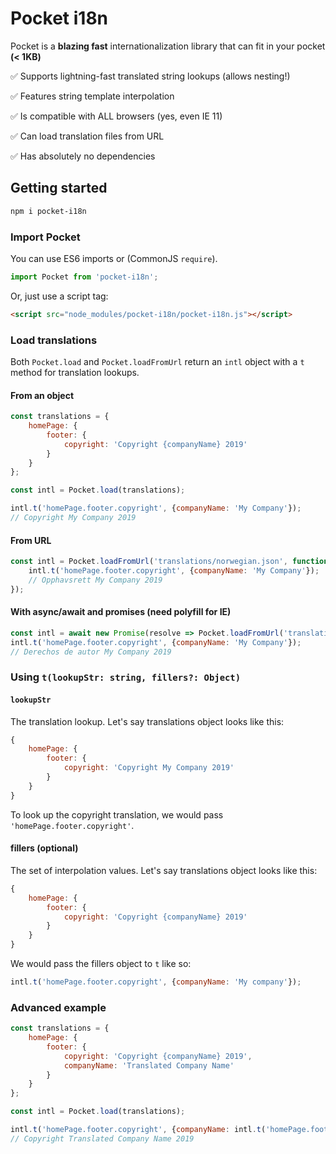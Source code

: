# Pocket i18n

Pocket is a **blazing fast** internationalization library that can fit in your pocket **(< 1KB)**

:white_check_mark: Supports lightning-fast translated string lookups (allows nesting!)

:white_check_mark: Features string template interpolation

:white_check_mark: Is compatible with ALL browsers (yes, even IE 11)

:white_check_mark: Can load translation files from URL

:white_check_mark: Has absolutely no dependencies

## Getting started
```bash
npm i pocket-i18n
```

### Import Pocket
You can use ES6 imports or (CommonJS `require`).
```js
import Pocket from 'pocket-i18n';
```

Or, just use a script tag:
```html
<script src="node_modules/pocket-i18n/pocket-i18n.js"></script>
```

### Load translations
Both `Pocket.load` and `Pocket.loadFromUrl` return an `intl` object with a `t` method for translation lookups.

#### From an object
```js
const translations = {
    homePage: {
        footer: {
            copyright: 'Copyright {companyName} 2019'
        }
    }
};

const intl = Pocket.load(translations);

intl.t('homePage.footer.copyright', {companyName: 'My Company'});
// Copyright My Company 2019
```

#### From URL
```js
const intl = Pocket.loadFromUrl('translations/norwegian.json', function (intl) {
    intl.t('homePage.footer.copyright', {companyName: 'My Company'});
    // Opphavsrett My Company 2019
});
```

#### With async/await and promises (need polyfill for IE)
```js
const intl = await new Promise(resolve => Pocket.loadFromUrl('translations/spanish.json', resolve));
intl.t('homePage.footer.copyright', {companyName: 'My Company'});
// Derechos de autor My Company 2019
```

### Using `t(lookupStr: string, fillers?: Object)`

#### `lookupStr`
The translation lookup. Let's say translations object looks like this:
```js
{
    homePage: {
        footer: {
            copyright: 'Copyright My Company 2019'
        }
    }
}
```
To look up the copyright translation, we would pass `'homePage.footer.copyright'`.

#### fillers (optional)
The set of interpolation values. Let's say translations object looks like this:
```js
{
    homePage: {
        footer: {
            copyright: 'Copyright {companyName} 2019'
        }
    }
}
```
We would pass the fillers object to `t` like so:
```js
intl.t('homePage.footer.copyright', {companyName: 'My company'});
```

### Advanced example
```js
const translations = {
    homePage: {
        footer: {
            copyright: 'Copyright {companyName} 2019',
            companyName: 'Translated Company Name'
        }
    }
};

const intl = Pocket.load(translations);

intl.t('homePage.footer.copyright', {companyName: intl.t('homePage.footer.companyName')});
// Copyright Translated Company Name 2019
```
